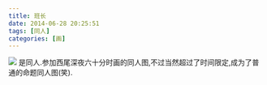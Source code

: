 ```yaml
---
title: 班长
date: 2014-06-28 20:25:51
tags: [同人]
categories: [画]
---
```

<a data-fancybox="gallery" href="P003.jpg"><img src="P003.jpg"></a>
是同人.参加西尾深夜六十分时画的同人图,不过当然超过了时间限定,成为了普通的命题同人图(笑).
